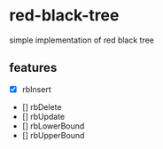 # red-black-tree

simple implementation of red black tree

## features

- [x] rbInsert
- [] rbDelete
- [] rbUpdate
- [] rbLowerBound
- [] rbUpperBound

